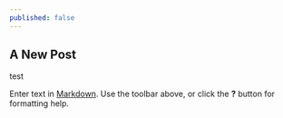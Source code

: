 ```yaml
---
published: false
---
```

## A New Post
test

Enter text in [Markdown](http://daringfireball.net/projects/markdown/). Use the toolbar above, or click the **?** button for formatting help.
